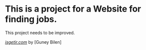 
# This is a project for a Website for finding jobs.

This project needs to be improved.

[*isgetir.com*](http://www.isgetir.com/)
by [Guney Bilen]